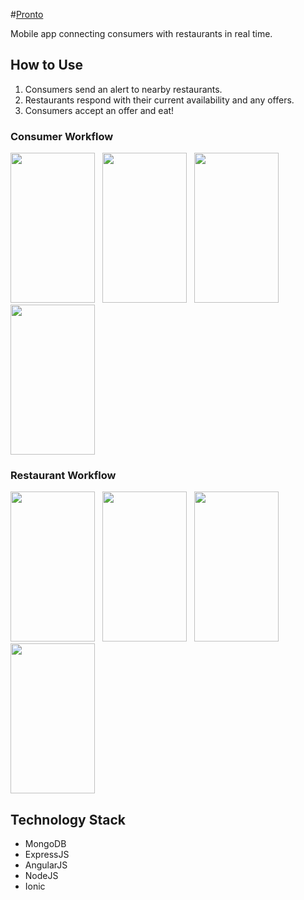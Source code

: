 #[Pronto](http://prontoeats.azurewebsites.net/)

Mobile app connecting consumers with restaurants in real time.

## How to Use

1. Consumers send an alert to nearby restaurants.
2. Restaurants respond with their current availability and any offers.
3. Consumers accept an offer and eat!

### Consumer Workflow

<img src="http://prontoeats.azurewebsites.net/assets/img/user-login.png" width="135px" height="240px" />&nbsp;&nbsp;
<img src="http://prontoeats.azurewebsites.net/assets/img/request-new.png" width="135px" height="240px" />&nbsp;&nbsp;
<img src="http://prontoeats.azurewebsites.net/assets/img/request-summary.png" width="135px" height="240px" />&nbsp;&nbsp;
<img src="http://prontoeats.azurewebsites.net/assets/img/request-accepted.png" width="135px" height="240px" />

### Restaurant Workflow

<img src="http://prontoeats.azurewebsites.net/assets/img/user-login.png" width="135px" height="240px" />&nbsp;&nbsp;
<img src="http://prontoeats.azurewebsites.net/assets/img/offer-incoming.png" width="135px" height="240px" />&nbsp;&nbsp;
<img src="http://prontoeats.azurewebsites.net/assets/img/offer-response.png" width="135px" height="240px" />&nbsp;&nbsp;
<img src="http://prontoeats.azurewebsites.net/assets/img/offer-accepted.png" width="135px" height="240px" />

## Technology Stack

- MongoDB
- ExpressJS
- AngularJS
- NodeJS
- Ionic
